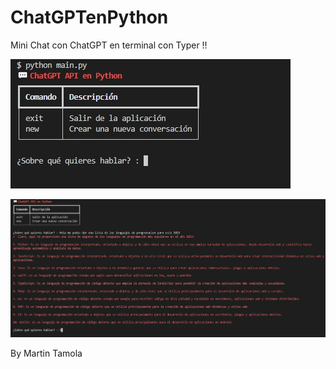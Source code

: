 # ChatGPTenPython

Mini Chat con ChatGPT en terminal con Typer !!

![](/s1.jpeg)

![](/s2.jpeg)

By Martin Tamola
